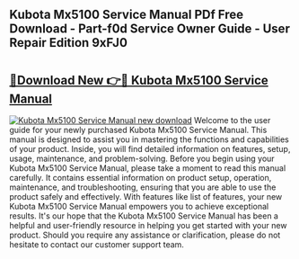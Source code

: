 ## Kubota Mx5100 Service Manual PDf Free Download - Part-f0d Service Owner Guide - User Repair Edition 9xFJ0

# <h2><a href="http://bc93224.oget.top/?id=Kubota+Mx5100+Service+Manual">🔗Download New 👉🔴 Kubota Mx5100 Service Manual</a></h2>

[![Kubota Mx5100 Service Manual new download](https://i.imgur.com/5g1atiW.png)](http://bc93224.oget.top/?id=Kubota+Mx5100+Service+Manual)
Welcome to the user guide for your newly purchased Kubota Mx5100 Service Manual. This manual is designed to assist you in mastering the functions and capabilities of your product. Inside, you will find detailed information on features, setup, usage, maintenance, and problem-solving. Before you begin using your Kubota Mx5100 Service Manual, please take a moment to read this manual carefully. It contains essential information on product setup, operation, maintenance, and troubleshooting, ensuring that you are able to use the product safely and effectively. With features like list of features, your new Kubota Mx5100 Service Manual empowers you to achieve exceptional results. It's our hope that the Kubota Mx5100 Service Manual has been a helpful and user-friendly resource in helping you get started with your new product. Should you require any assistance or clarification, please do not hesitate to contact our customer support team.
